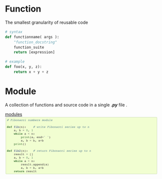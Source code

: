 # Function
The smallest granularity of reusable code
```python
# syntax
def functionname( args ):
    "function_docstring"
    function_suite
    return [expression]
```
```python
# example
def foo(x, y, z):
    return x + y + z
```
# Module
A collection of functions and source code in a single ***.py*** file . 

[modules](https://docs.python.org/3/tutorial/modules.html#modules)
![fibo.py](/images/p14-1.png)
<!--stackedit_data:
eyJoaXN0b3J5IjpbMTQ1MDQ3NzI1OSwxMDEyOTgzNTk2XX0=
-->